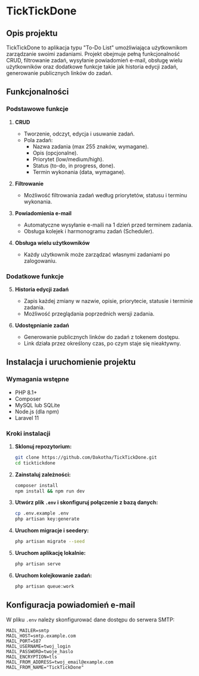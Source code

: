 # TickTickDone

## Opis projektu
TickTickDone to aplikacja typu "To-Do List" umożliwiająca użytkownikom zarządzanie swoimi zadaniami. Projekt obejmuje pełną funkcjonalność CRUD, filtrowanie zadań, wysyłanie powiadomień e-mail, obsługę wielu użytkowników oraz dodatkowe funkcje takie jak historia edycji zadań, generowanie publicznych linków do zadań.



## Funkcjonalności

### Podstawowe funkcje
1. **CRUD**
   - Tworzenie, odczyt, edycja i usuwanie zadań.
   - Pola zadań:
     - Nazwa zadania (max 255 znaków, wymagane).
     - Opis (opcjonalne).
     - Priorytet (low/medium/high).
     - Status (to-do, in progress, done).
     - Termin wykonania (data, wymagane).

2. **Filtrowanie**
   - Możliwość filtrowania zadań według priorytetów, statusu i terminu wykonania.

3. **Powiadomienia e-mail**
   - Automatyczne wysyłanie e-maili na 1 dzień przed terminem zadania.
   - Obsługa kolejek i harmonogramu zadań (Scheduler).

4. **Obsługa wielu użytkowników**
   - Każdy użytkownik może zarządzać własnymi zadaniami po zalogowaniu.

### Dodatkowe funkcje
5. **Historia edycji zadań**
   - Zapis każdej zmiany w nazwie, opisie, priorytecie, statusie i terminie zadania.
   - Możliwość przeglądania poprzednich wersji zadania.

6. **Udostępnianie zadań**
   - Generowanie publicznych linków do zadań z tokenem dostępu.
   - Link działa przez określony czas, po czym staje się nieaktywny.



## Instalacja i uruchomienie projektu

### Wymagania wstępne
- PHP 8.1+
- Composer
- MySQL lub SQLite
- Node.js (dla npm)
- Laravel 11

### Kroki instalacji
1. **Sklonuj repozytorium:**
   ```bash
   git clone https://github.com/Dakotha/TickTickDone.git
   cd ticktickdone
   ```

2. **Zainstaluj zależności:**
   ```bash
   composer install
   npm install && npm run dev
   ```

3. **Utwórz plik `.env` i skonfiguruj połączenie z bazą danych:**
   ```bash
   cp .env.example .env
   php artisan key:generate
   ```

4. **Uruchom migracje i seedery:**
   ```bash
   php artisan migrate --seed
   ```

5. **Uruchom aplikację lokalnie:**
   ```bash
   php artisan serve
   ```

6. **Uruchom kolejkowanie zadań:**
   ```bash
   php artisan queue:work
   ```



## Konfiguracja powiadomień e-mail

W pliku `.env` należy skonfigurować dane dostępu do serwera SMTP:
```env
MAIL_MAILER=smtp
MAIL_HOST=smtp.example.com
MAIL_PORT=587
MAIL_USERNAME=twoj_login
MAIL_PASSWORD=twoje_haslo
MAIL_ENCRYPTION=tls
MAIL_FROM_ADDRESS=twoj_email@example.com
MAIL_FROM_NAME="TickTickDone"
```
